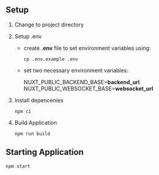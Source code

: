 ## Setup

1. Change to project directory

2. Setup .env

    - create **.env** file to set environment variables using:
        ```shell
        cp .env.example .env
        ```
    - set two necessary environment variables:

        NUXT_PUBLIC_BACKEND_BASE=**backend_url**
        NUXT_PUBLIC_WEBSOCKET_BASE=**websocket_url**

3. Install depencenies
    ```shell
    npm ci
    ```

4. Build Application
    ```shell
    npm run build
    ```

## Starting Application
```shell
npm start
```
